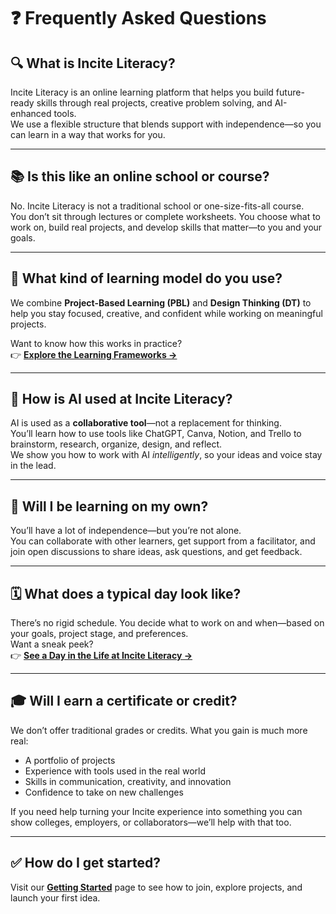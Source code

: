 # ❓ Frequently Asked Questions

## 🔍 What is Incite Literacy?

Incite Literacy is an online learning platform that helps you build future-ready skills through real projects, creative problem solving, and AI-enhanced tools.  
We use a flexible structure that blends support with independence—so you can learn in a way that works for you.

---

## 📚 Is this like an online school or course?

No. Incite Literacy is not a traditional school or one-size-fits-all course.  
You don’t sit through lectures or complete worksheets. You choose what to work on, build real projects, and develop skills that matter—to you and your goals.

---

## 🧠 What kind of learning model do you use?

We combine **Project-Based Learning (PBL)** and **Design Thinking (DT)** to help you stay focused, creative, and confident while working on meaningful projects.

Want to know how this works in practice?  
👉 [**Explore the Learning Frameworks →**](link-to-frameworks-page)

---

## 🤖 How is AI used at Incite Literacy?

AI is used as a **collaborative tool**—not a replacement for thinking.  
You’ll learn how to use tools like ChatGPT, Canva, Notion, and Trello to brainstorm, research, organize, design, and reflect.  
We show you how to work with AI *intelligently*, so your ideas and voice stay in the lead.

---

## 👥 Will I be learning on my own?

You’ll have a lot of independence—but you’re not alone.  
You can collaborate with other learners, get support from a facilitator, and join open discussions to share ideas, ask questions, and get feedback.

---

## 🗓️ What does a typical day look like?

There’s no rigid schedule. You decide what to work on and when—based on your goals, project stage, and preferences.  
Want a sneak peek?  
👉 [**See a Day in the Life at Incite Literacy →**](link-to-day-in-the-life-page)

---

## 🎓 Will I earn a certificate or credit?

We don’t offer traditional grades or credits. What you gain is much more real:  
- A portfolio of projects  
- Experience with tools used in the real world  
- Skills in communication, creativity, and innovation  
- Confidence to take on new challenges

If you need help turning your Incite experience into something you can show colleges, employers, or collaborators—we’ll help with that too.

---

## ✅ How do I get started?

Visit our [**Getting Started**](link-to-getting-started-page) page to see how to join, explore projects, and launch your first idea.